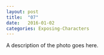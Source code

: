 ```yaml
---
layout: post
title:  "07"
date:   2016-01-02
categories: Exposing-Characters
---
```

A description of the photo goes here.
